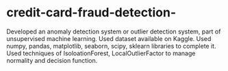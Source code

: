 # credit-card-fraud-detection-
Developed an anomaly detection system or outlier detection system, part of unsupervised machine learning. Used dataset available on Kaggle. Used numpy, pandas, matplotlib, seaborn, scipy, sklearn libraries to complete it. Used techniques of IsoloationForest, LocalOutlierFactor to manage normality and decision function.
